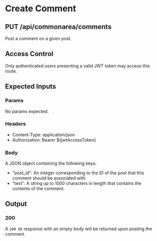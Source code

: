 # Create Comment

## PUT /api/commonarea/comments

Post a comment on a given post.

## Access Control

Only authenticated users presenting a valid JWT token may access this route.

## Expected Inputs

### Params

No params expected.

### Headers

- Content-Type: application/json
- Authorization: Bearer ${jwtAccessToken}

### Body

A JSON object containing the following keys:
- "post_id": An integer corresponding to the ID of the post that this comment should be associated with.
- "text": A string up to 1000 characters in length that contains the contents of the comment.

## Output

### 200

A `200 OK` response with an empty body will be returned upon posting the comment.


